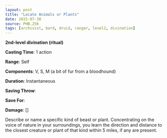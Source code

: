 ```yaml
---
layout: post
title: "Locate Animals or Plants"
date: 2015-07-30
source: PHB.256
tags: [archivist, bard, druid, ranger, level2, divination]
---
```


**2nd-level divination (ritual)**

**Casting Time**: 1 action

**Range**: Self

**Components**: V, S, M (a bit of fur from a bloodhound)

**Duration**: Instantaneous

**Saving Throw**:

**Save For**:

**Damage**: []

Describe or name a specific kind of beast or plant. Concentrating on the voice of nature in your surroundings, you learn the direction and distance to the closest creature or plant of that kind within 5 miles, if any are present.

